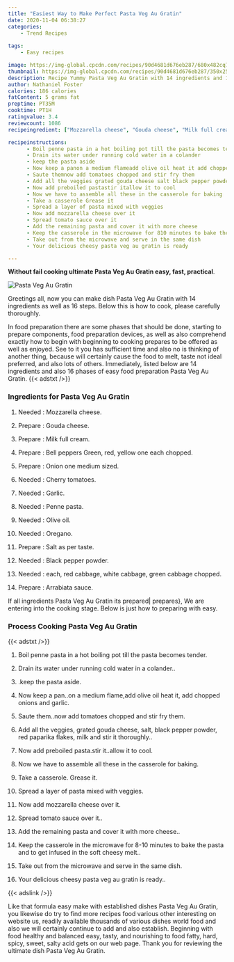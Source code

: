 ```yaml
---
title: "Easiest Way to Make Perfect Pasta Veg Au Gratin"
date: 2020-11-04 06:38:27
categories:
    - Trend Recipes
    
tags:
    - Easy recipes

image: https://img-global.cpcdn.com/recipes/90d4681d676eb287/680x482cq70/pasta-veg-au-gratin-recipe-main-photo.jpg
thumbnail: https://img-global.cpcdn.com/recipes/90d4681d676eb287/350x250cq70/pasta-veg-au-gratin-recipe-main-photo.jpg
description: Recipe Yummy Pasta Veg Au Gratin with 14 ingredients and 16 stages of easy cooking.
author: Nathaniel Foster
calories: 186 calories
fatContent: 5 grams fat
preptime: PT35M
cooktime: PT1H
ratingvalue: 3.4
reviewcount: 1086
recipeingredient: ["Mozzarella cheese", "Gouda cheese", "Milk full cream", "Bell peppers Green red yellow one each chopped", "Onion one medium sized", "Cherry tomatoes", "Garlic", "Penne pasta", "Olive oil", "Oregano", "Salt as per taste", "Black pepper powder", "each red cabbage white cabbage green cabbage chopped", "Arrabiata sauce"]

recipeinstructions: 
      - Boil penne pasta in a hot boiling pot till the pasta becomes tender 
      - Drain its water under running cold water in a colander 
      - keep the pasta aside 
      - Now keep a panon a medium flameadd olive oil heat it add chopped onions and garlic 
      - Saute themnow add tomatoes chopped and stir fry them 
      - Add all the veggies grated gouda cheese salt black pepper powder red paparika flakes milk and stir it thoroughly 
      - Now add preboiled pastastir itallow it to cool 
      - Now we have to assemble all these in the casserole for baking 
      - Take a casserole Grease it 
      - Spread a layer of pasta mixed with veggies 
      - Now add mozzarella cheese over it 
      - Spread tomato sauce over it 
      - Add the remaining pasta and cover it with more cheese 
      - Keep the casserole in the microwave for 810 minutes to bake the pasta and to get infused in the soft cheesy melt 
      - Take out from the microwave and serve in the same dish 
      - Your delicious cheesy pasta veg au gratin is ready

---
```




**Without fail cooking ultimate Pasta Veg Au Gratin easy, fast, practical**. 


![Pasta Veg Au Gratin](https://img-global.cpcdn.com/recipes/90d4681d676eb287/680x482cq70/pasta-veg-au-gratin-recipe-main-photo.jpg "Pasta Veg Au Gratin")




Greetings all, now you can make dish Pasta Veg Au Gratin with 14 ingredients as well as 16 steps. Below this is how to cook, please carefully thoroughly.

In food preparation there are some phases that should be done, starting to prepare components, food preparation devices, as well as also comprehend exactly how to begin with beginning to cooking prepares to be offered as well as enjoyed. See to it you has sufficient time and also no is thinking of another thing, because will certainly cause the food to melt, taste not ideal preferred, and also lots of others. Immediately, listed below are 14 ingredients and also 16 phases of easy food preparation Pasta Veg Au Gratin.
{{< adstxt />}}

### Ingredients for Pasta Veg Au Gratin


1. Needed  : Mozzarella cheese.

1. Prepare  : Gouda cheese.

1. Prepare  : Milk full cream.

1. Prepare  : Bell peppers Green, red, yellow one each chopped.

1. Prepare  : Onion one medium sized.

1. Needed  : Cherry tomatoes.

1. Needed  : Garlic.

1. Needed  : Penne pasta.

1. Needed  : Olive oil.

1. Needed  : Oregano.

1. Prepare  : Salt as per taste.

1. Needed  : Black pepper powder.

1. Needed  : each, red cabbage, white cabbage, green cabbage chopped.

1. Prepare  : Arrabiata sauce.



If all ingredients Pasta Veg Au Gratin its prepared| prepares}, We are entering into the cooking stage. Below is just how to preparing with easy.

### Process Cooking Pasta Veg Au Gratin

{{< adstxt />}}


1. Boil penne pasta in a hot boiling pot till the pasta becomes tender.



1. Drain its water under running cold water in a colander..



1. .keep the pasta aside.



1. Now keep a pan..on a medium flame,add olive oil heat it, add chopped onions and garlic.



1. Saute them..now add tomatoes chopped and stir fry them.



1. Add all the veggies, grated gouda cheese, salt, black pepper powder, red paparika flakes, milk and stir it thoroughly..



1. Now add preboiled pasta.stir it..allow it to cool.



1. Now we have to assemble all these in the casserole for baking.



1. Take a casserole. Grease it.



1. Spread a layer of pasta mixed with veggies.



1. Now add mozzarella cheese over it.



1. Spread tomato sauce over it..



1. Add the remaining pasta and cover it with more cheese..



1. Keep the casserole in the microwave for 8-10 minutes to bake the pasta and to get infused in the soft cheesy melt..



1. Take out from the microwave and serve in the same dish.



1. Your delicious cheesy pasta veg au gratin is ready..





{{< adslink />}}

Like that formula easy make with established dishes Pasta Veg Au Gratin, you likewise do try to find more recipes food various other interesting on website us, readily available thousands of various dishes world food and also we will certainly continue to add and also establish. Beginning with food healthy and balanced easy, tasty, and nourishing to food fatty, hard, spicy, sweet, salty acid gets on our web page. Thank you for reviewing the ultimate dish Pasta Veg Au Gratin.
